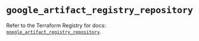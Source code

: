 # `google_artifact_registry_repository`

Refer to the Terraform Registry for docs: [`google_artifact_registry_repository`](https://registry.terraform.io/providers/hashicorp/google-beta/6.49.2/docs/resources/google_artifact_registry_repository).
